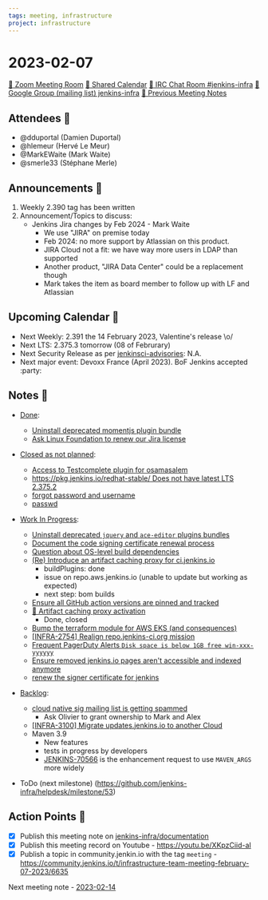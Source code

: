```yaml
---
tags: meeting, infrastructure
project: infrastructure
---
```

<!-- markdownlint-disable MD026-->

# 2023-02-07

[:movie_camera: Zoom Meeting Room](https://zoom.us/j/92454301214?pwd=aEVoUi9EanpaakN3L1ZxRlpDQk5Ddz09)
[:calendar: Shared Calendar](https://jenkins.io/event-calendar/)
[:speech_balloon: IRC Chat Room #jenkins-infra](https://jenkins.io/chat/#jenkins-infra)
[:email: Google Group (mailing list) jenkins-infra](https://groups.google.com/g/jenkins-infra)
[🧠 Previous Meeting Notes](https://github.com/jenkins-infra/documentation/blob/main/meetings/2023-01-31.md)

## Attendees 👥

* @dduportal (Damien Duportal)
* @hlemeur (Hervé Le Meur)
* @MarkEWaite (Mark Waite)
* @smerle33 (Stéphane Merle)

## Announcements :loudspeaker:

1. Weekly 2.390 tag has been written
2. Announcement/Topics to discuss:
   * Jenkins Jira changes by Feb 2024 - Mark Waite
       * We use "JIRA" on premise today
       * Feb 2024: no more support by Atlassian on this product.
       * JIRA Cloud not a fit: we have way more users in LDAP than supported
       * Another product, "JIRA Data Center" could be a replacement though
       * Mark takes the item as board member to follow up with LF and Atlassian

## Upcoming Calendar 📆

* Next Weekly: 2.391 the 14 February 2023, Valentine's release \o/
* Next LTS: 2.375.3 tomorrow (08 of Februrary)
* Next Security Release as per [jenkinsci-advisories](https://groups.google.com/g/jenkinsci-advisories): N.A.
* Next major event: Devoxx France (April 2023). BoF Jenkins accepted :party:

## Notes :book:


* [Done](https://github.com/jenkins-infra/helpdesk/milestone/52?closed=1):

  * [Uninstall deprecated momentjs plugin bundle](https://github.com/jenkins-infra/helpdesk/issues/3366)
  * [Ask Linux Foundation to renew our Jira license](https://github.com/jenkins-infra/helpdesk/issues/3362)

* [Closed as not planned](https://github.com/jenkins-infra/helpdesk/milestone/52?closed=1):

  * [Access to Testcomplete plugin  for osamasalem](https://github.com/jenkins-infra/helpdesk/issues/3376)
  * [https://pkg.jenkins.io/redhat-stable/ Does not have latest LTS 2.375.2](https://github.com/jenkins-infra/helpdesk/issues/3367)
  * [forgot password and username](https://github.com/jenkins-infra/helpdesk/issues/3370)
  * [passwd](https://github.com/jenkins-infra/helpdesk/issues/3371)

* [Work In Progress](https://github.com/jenkins-infra/helpdesk/milestone/52):

  * [Uninstall deprecated `jquery` and `ace-editor` plugins bundles](https://github.com/jenkins-infra/helpdesk/issues/3374)
  * [Document the code signing certificate renewal process](https://github.com/jenkins-infra/helpdesk/issues/3361)
  * [Question about OS-level build dependencies](https://github.com/jenkins-infra/helpdesk/issues/3375)
  * [(Re) Introduce an artifact caching proxy for ci.jenkins.io](https://github.com/jenkins-infra/helpdesk/issues/2752)
      * buildPlugins: done
      * issue on repo.aws.jenkins.io (unable to update but working as expected)
      * next step: bom builds
  * [Ensure all GitHub action versions are pinned and tracked](https://github.com/jenkins-infra/helpdesk/issues/3355)
  * [📣 Artifact caching proxy activation](https://github.com/jenkins-infra/helpdesk/issues/3369)
      * Done, closed
  * [Bump the terraform module for AWS EKS (and consequences)](https://github.com/jenkins-infra/helpdesk/issues/3305)
  * [[INFRA-2754] Realign repo.jenkins-ci.org mission](https://github.com/jenkins-infra/helpdesk/issues/2322)
  * [Frequent PagerDuty Alerts `Disk space is below 1GB free win-xxx-yyyyyy`](https://github.com/jenkins-infra/helpdesk/issues/3359)
  * [Ensure removed jenkins.io pages aren't accessible and indexed anymore](https://github.com/jenkins-infra/helpdesk/issues/3360)
  * [renew the signer certificate for jenkins](https://github.com/jenkins-infra/helpdesk/issues/3323)

* [Backlog](https://github.com/jenkins-infra/helpdesk/milestone/10):
  * [cloud native sig mailing list is getting spammed](https://github.com/jenkins-infra/helpdesk/issues/3377)
      * Ask Olivier to grant ownership to Mark and Alex
  * [[INFRA-3100] Migrate updates.jenkins.io to another Cloud](https://github.com/jenkins-infra/helpdesk/issues/2649)
  * Maven 3.9
      * New features
      * tests in progress by developers
      * [JENKINS-70566](https://issues.jenkins.io/browse/JENKINS-70566) is the enhancement request to use `MAVEN_ARGS` more widely
* ToDo (next milestone) (https://github.com/jenkins-infra/helpdesk/milestone/53)

## Action Points :muscle:

<!-- How To: https://github.com/jenkins-infra/runbooks/tree/main/meetings -->
* [x] Publish this meeting note on [jenkins-infra/documentation](https://github.com/jenkins-infra/documentation) 
* [x] Publish this meeting record on Youtube - https://youtu.be/XKpzCiid-aI
* [x] Publish a topic in community.jenkin.io with the tag `meeting` - https://community.jenkins.io/t/infrastructure-team-meeting-february-07-2023/6635

Next meeting note - [2023-02-14](https://github.com/jenkins-infra/documentation/blob/main/meetings/2023-02-14.md) 